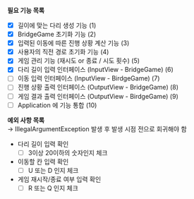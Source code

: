 **필요 기능 목록**
- [x] 길이에 맞는 다리 생성 기능 (1)
- [x] BridgeGame 초기화 기능 (2)
- [X] 입력된 이동에 따른 진행 상황 계산 기능 (3)
- [X] 사용자의 직전 경로 초기화 기능 (4)
- [X] 게임 관리 기능 (재시도 or 종료 / 시도 횟수) (5)
- [X] 다리 길이 입력 인터페이스 (InputView - BridgeGame) (6)
- [ ] 이동 입력 인터페이스 (InputView - BirdgeGame) (7)
- [ ] 진행 상황 출력 인터페이스 (OutputView - BridgeGame) (8)
- [ ] 게임 결과 출력 인터페이스 (OutputView - BirdgeGame) (9)
- [ ] Application 에 기능 통합 (10)

**예외 사항 목록**  
&rarr; IllegalArgumentException 발생 후 발생 시점 전으로 회귀해야 함
- 다리 길이 입력 확인
  - [ ] 3이상 20이하의 숫자인지 체크
- 이동할 칸 입력 확인
  - [ ] U 또는 D 인지 체크
- 게임 재시작/종료 여부 입력 확인
  - [ ] R 또는 Q 인지 체크